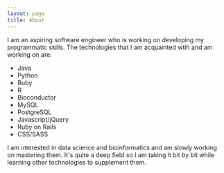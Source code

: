 ```yaml
---
layout: page
title: About
---
```


I am an aspiring software engineer who is working on developing my programmatic skills. The technologies that I am acquainted wtih and am working on are:

* Java
* Python
* Ruby
* R
* Bioconductor
* MySQL
* PostgreSQL
* Javascript/jQuery
* Ruby on Rails
* CSS/SASS

I am interested in data science and bioinformatics and am slowly working on mastering them. It's quite a deep field so I am taking it bit by bit while learning other technologies to supplement them.